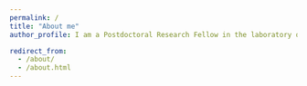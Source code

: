 ```yaml
---
permalink: /
title: "About me"
author_profile: I am a Postdoctoral Research Fellow in the laboratory of Guillermo Horga, in the Department of Psychiatry at Columbia University. My work aims to develop and employ objective measures for people’s insight and metacognition, understand their computational and neural mechanisms, as well as what drives people’s variability in these processes, in the context of psychopathology and sublinical variation. I am also interested in how biases in decision-making arise, what purpose they serve and strategies to counteract them, either employed by the decision-making agent, or shaped with behavioral intervention. Before that, I received my Ph.D. in Neural Science in 2018 from New York University, under the mentorship of Wei Ji Ma.  During my Ph.D., I worked on developing behavioral and eye-tracking tasks and Bayesian models  to quantify and understand differences in the precisions of visual representations and perceptual decisions, in neurotypical individuals as well as individuals with ADHD. Before that, I received my B.A. in Biochemistry, with minors Psychology and Mathematics, in 2011 from Columbia University.

redirect_from: 
  - /about/
  - /about.html
---
```




